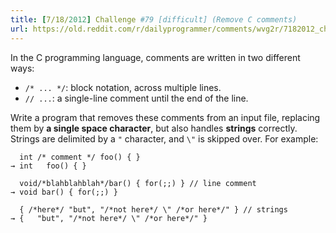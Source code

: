 ```yaml
---
title: [7/18/2012] Challenge #79 [difficult] (Remove C comments)
url: https://old.reddit.com/r/dailyprogrammer/comments/wvg2r/7182012_challenge_79_difficult_remove_c_comments/
---
```


In the C programming language, comments are written in two different ways:

* `/* ... */`: block notation, across multiple lines.
* `// ...`: a single-line comment until the end of the line.

Write a program that removes these comments from an input file, replacing them by **a single space character**, but also handles **strings** correctly. Strings are delimited by a `"` character, and `\"` is skipped over. For example:

      int /* comment */ foo() { }
    → int   foo() { }
    
      void/*blahblahblah*/bar() { for(;;) } // line comment
    → void bar() { for(;;) }  

      { /*here*/ "but", "/*not here*/ \" /*or here*/" } // strings
    → {   "but", "/*not here*/ \" /*or here*/" }  
    
    